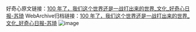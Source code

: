 好奇心原文链接：[100 年了，我们这个世界还是一战打出来的世界_文化_好奇心日报-苏琦](https://www.qdaily.com/articles/1617.html)
WebArchive归档链接：[100 年了，我们这个世界还是一战打出来的世界_文化_好奇心日报-苏琦](http://web.archive.org/web/20190623145955/https://www.qdaily.com/articles/1617.html)
![image](http://ww3.sinaimg.cn/large/007d5XDply1g3v4k0sy2cj30u0706b2b)